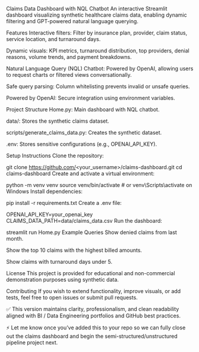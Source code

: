Claims Data Dashboard with NQL Chatbot An interactive Streamlit dashboard visualizing synthetic healthcare claims data, enabling dynamic filtering and GPT-powered natural language querying.

Features Interactive filters: Filter by insurance plan, provider, claim status, service location, and turnaround days.

Dynamic visuals: KPI metrics, turnaround distribution, top providers, denial reasons, volume trends, and payment breakdowns.

Natural Language Query (NQL) Chatbot: Powered by OpenAI, allowing users to request charts or filtered views conversationally.

Safe query parsing: Column whitelisting prevents invalid or unsafe queries.

Powered by OpenAI: Secure integration using environment variables.

Project Structure Home.py: Main dashboard with NQL chatbot.

data/: Stores the synthetic claims dataset.

scripts/generate_claims_data.py: Creates the synthetic dataset.

.env: Stores sensitive configurations (e.g., OPENAI_API_KEY).

Setup Instructions Clone the repository:

git clone https://github.com/<your_username>/claims-dashboard.git cd claims-dashboard Create and activate a virtual environment:

python -m venv venv source venv/bin/activate # or venv\Scripts\activate on Windows Install dependencies:

pip install -r requirements.txt Create a .env file:

OPENAI_API_KEY=your_openai_key CLAIMS_DATA_PATH=data/claims_data.csv Run the dashboard:

streamlit run Home.py Example Queries Show denied claims from last month.

Show the top 10 claims with the highest billed amounts.

Show claims with turnaround days under 5.

License This project is provided for educational and non-commercial demonstration purposes using synthetic data.

Contributing If you wish to extend functionality, improve visuals, or add tests, feel free to open issues or submit pull requests.

✅ This version maintains clarity, professionalism, and clean readability aligned with BI / Data Engineering portfolios and GitHub best practices.

⚡ Let me know once you’ve added this to your repo so we can fully close out the claims dashboard and begin the semi-structured/unstructured pipeline project next.
